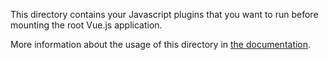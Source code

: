 This directory contains your Javascript plugins that you want to run before mounting the root Vue.js application.

More information about the usage of this directory in [the documentation](https://nuxtjs.org/guide/plugins).
